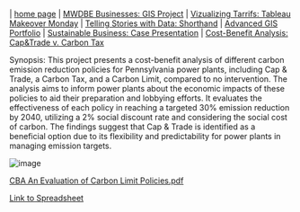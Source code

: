 | [home page](https://cristinagoeller.github.io/cristina-goeller-portfolio/) | [MWDBE Businesses: GIS Project](MWDBEBusinesses) | [Vizualizing Tarrifs: Tableau Makeover Monday](TableauRemake) | [Telling Stories with Data: Shorthand](TellingStoriesDocumentation) | [Advanced GIS Portfolio](AdvancedGISPortfolio) | [Sustainable Business: Case Presentation](SustainableBusiness) | [Cost-Benefit Analysis: Cap&Trade v. Carbon Tax](Cap&TradevCarbonTax)

Synopsis: This project presents a cost-benefit analysis of different carbon emission reduction policies for Pennsylvania power plants, including Cap & Trade, a Carbon Tax, and a Carbon Limit, compared to no intervention. The analysis aims to inform power plants about the economic impacts of these policies to aid their preparation and lobbying efforts. It evaluates the effectiveness of each policy in reaching a targeted 30% emission reduction by 2040, utilizing a 2% social discount rate and considering the social cost of carbon. The findings suggest that Cap & Trade is identified as a beneficial option due to its flexibility and predictability for power plants in managing emission targets.

![image](https://github.com/user-attachments/assets/f35eed95-7ec3-4356-a674-f71ca1569611)

[CBA An Evaluation of Carbon Limit Policies.pdf](https://github.com/user-attachments/files/19527211/CBA.An.Evaluation.of.Carbon.Limit.Policies.pdf)

[Link to Spreadsheet](https://andrewcmu-my.sharepoint.com/:x:/g/personal/cgoeller_andrew_cmu_edu/EVs1wg8PpuZFuiXHypl6e_kBl3RXcQrYgL33m2dqq9wY_g?e=0Lr6Q4)
